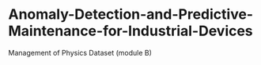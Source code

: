 # Anomaly-Detection-and-Predictive-Maintenance-for-Industrial-Devices
Management of Physics Dataset (module B)

